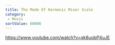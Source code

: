 ```yaml
---
title: The Mode Of Harmonic Minor Scale
category:
 - Music
sortValue: 60006
---
```


https://www.youtube.com/watch?v=qk8uobP4uJE
